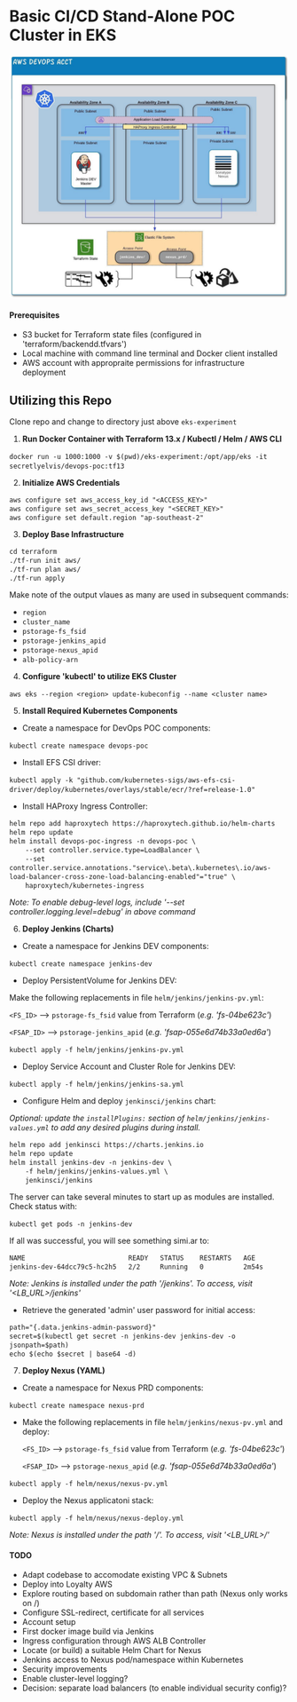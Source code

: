 # **Basic CI/CD Stand-Alone POC Cluster in EKS**

![Overview diagram](./images/Overview.jpg)

#### Prerequisites
- S3 bucket for Terraform state files (configured in 'terraform/backendd.tfvars')
- Local machine with command line terminal and Docker client installed
- AWS account with appropraite permissions for infrastructure deployment
## **Utilizing this Repo**
Clone repo and change to directory just above `eks-experiment`
1. **Run Docker Container with Terraform 13.x / Kubectl / Helm / AWS CLI**

`docker run -u 1000:1000 -v $(pwd)/eks-experiment:/opt/app/eks -it secretlyelvis/devops-poc:tf13`

2. **Initialize AWS Credentials**
```
aws configure set aws_access_key_id "<ACCESS_KEY>"
aws configure set aws_secret_access_key "<SECRET_KEY>"
aws configure set default.region "ap-southeast-2"
```
3. **Deploy Base Infrastructure**
```
cd terraform
./tf-run init aws/
./tf-run plan aws/
./tf-run apply
```
Make note of the output vlaues as many are used in subsequent commands:
- `region`
- `cluster_name`
- `pstorage-fs_fsid`
- `pstorage-jenkins_apid`
- `pstorage-nexus_apid`
- `alb-policy-arn`

4. **Configure 'kubectl' to utilize EKS Cluster**

`aws eks --region <region> update-kubeconfig --name <cluster name>`

5. **Install Required Kubernetes Components**

- Create a namespace for DevOps POC components:

`kubectl create namespace devops-poc`

- Install EFS CSI driver:

`kubectl apply -k "github.com/kubernetes-sigs/aws-efs-csi-driver/deploy/kubernetes/overlays/stable/ecr/?ref=release-1.0"`

- Install HAProxy Ingress Controller:

```
helm repo add haproxytech https://haproxytech.github.io/helm-charts
helm repo update
helm install devops-poc-ingress -n devops-poc \
    --set controller.service.type=LoadBalancer \
    --set controller.service.annotations."service\.beta\.kubernetes\.io/aws-load-balancer-cross-zone-load-balancing-enabled"="true" \
    haproxytech/kubernetes-ingress
```

_Note: To enable debug-level logs, include '--set controller.logging.level=debug' in above command_

6. **Deploy Jenkins (Charts)**

- Create a namespace for Jenkins DEV components:

`kubectl create namespace jenkins-dev`

- Deploy PersistentVolume for Jenkins DEV:

Make the following replacements in file `helm/jenkins/jenkins-pv.yml`:

  `<FS_ID>` --> `pstorage-fs_fsid` value from Terraform (*e.g. 'fs-04be623c'*)

  `<FSAP_ID>` --> `pstorage-jenkins_apid` (*e.g. 'fsap-055e6d74b33a0ed6a'*)

`kubectl apply -f helm/jenkins/jenkins-pv.yml`

- Deploy Service Account and Cluster Role for Jenkins DEV:

`kubectl apply -f helm/jenkins/jenkins-sa.yml`

- Configure Helm and deploy `jenkinsci/jenkins` chart:

_Optional: update the `installPlugins:` section of `helm/jenkins/jenkins-values.yml` to add any desired plugins during install._
```
helm repo add jenkinsci https://charts.jenkins.io
helm repo update
helm install jenkins-dev -n jenkins-dev \
    -f helm/jenkins/jenkins-values.yml \
    jenkinsci/jenkins
```
The server can take several minutes to start up as modules are installed.  Check status with:

`kubectl get pods -n jenkins-dev`

If all was successful, you will see something simi.ar to:

```
NAME                          READY   STATUS    RESTARTS   AGE
jenkins-dev-64dcc79c5-hc2h5   2/2     Running   0          2m54s
```

_Note: Jenkins is installed under the path '/jenkins'.  To access, visit '<LB_URL>/jenkins'_

- Retrieve the generated 'admin' user password for initial access:
```
path="{.data.jenkins-admin-password}"
secret=$(kubectl get secret -n jenkins-dev jenkins-dev -o jsonpath=$path)
echo $(echo $secret | base64 -d)
```

7. **Deploy Nexus (YAML)**

- Create a namespace for Nexus PRD components:

`kubectl create namespace nexus-prd`

- Make the following replacements in file `helm/jenkins/nexus-pv.yml` and deploy:

  `<FS_ID>` --> `pstorage-fs_fsid` value from Terraform (*e.g. 'fs-04be623c'*)

  `<FSAP_ID>` --> `pstorage-nexus_apid` (*e.g. 'fsap-055e6d74b33a0ed6a'*)

`kubectl apply -f helm/nexus/nexus-pv.yml`

- Deploy the Nexus applicatoni stack:

`kubectl apply -f helm/nexus/nexus-deploy.yml`

_Note: Nexus is installed under the path '/'.  To access, visit '<LB_URL>/'_

#### TODO

- Adapt codebase to accomodate existing VPC & Subnets
- Deploy into Loyalty AWS
- Explore routing based on subdomain rather than path (Nexus only works on /)
- Configure SSL-redirect, certificate for all services
- Account setup
- First docker image build via Jenkins
- Ingress configuration through AWS ALB Controller
- Locate (or build) a suitable Helm Chart for Nexus
- Jenkins access to Nexus pod/namespace within Kubernetes
- Security improvements
- Enable cluster-level logging?
- Decision: separate load balancers (to enable individual security config)?
